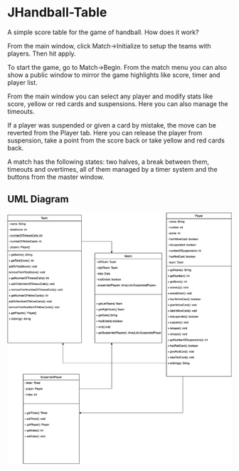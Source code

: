 # JHandball-Table

A simple score table for the game of handball. How does it work?

From the main window, click Match->Initialize to setup the teams with players. Then hit apply.

To start the game, go to Match->Begin. From the match menu you can also show a public window to mirror the game highlights like score, timer and player list.

From the main window you can select any player and modify stats like score, yellow or red cards and suspensions. Here you can also manage the timeouts.

If a player was suspended or given a card by mistake, the move can be reverted from the Player tab. Here you can release the player from suspension, take a point from the score back or take yellow and red cards back.

A match has the following states: two halves, a break between them, timeouts and overtimes, all of them managed by a timer system and the buttons from the master window.

## UML Diagram

![UML diagram](UML/Handball.png)
